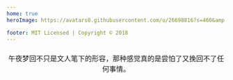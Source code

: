 ```yaml
---
home: true
heroImage: https://avatars0.githubusercontent.com/u/26698816?s=460&amp;v=4

footer: MIT Licensed | Copyright © 2018
---
```


<style>
	.quote{
		text-align: center;
	    font-size: 16px;
	    padding: 10px 0px;
	}
</style>

<div class="quote">
	午夜梦回不只是文人笔下的形容，那种感觉真的是尝怕了又挽回不了任何事情。
</div>